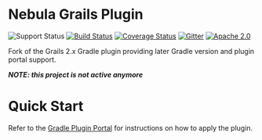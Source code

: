 Nebula Grails Plugin
====================

![Support Status](https://img.shields.io/badge/nebula-inactive-red.svg)
[![Build Status](https://travis-ci.org/nebula-plugins/nebula-grails-plugin.svg?branch=master)](https://travis-ci.org/nebula-plugins/nebula-grails-plugin)
[![Coverage Status](https://coveralls.io/repos/nebula-plugins/nebula-grails-plugin/badge.svg?branch=master&service=github)](https://coveralls.io/github/nebula-plugins/nebula-grails-plugin?branch=master)
[![Gitter](https://badges.gitter.im/Join%20Chat.svg)](https://gitter.im/nebula-plugins/nebula-grails-plugin?utm_source=badgeutm_medium=badgeutm_campaign=pr-badge)
[![Apache 2.0](https://img.shields.io/github/license/nebula-plugins/gradle-metrics-plugin.svg)](http://www.apache.org/licenses/LICENSE-2.0)

Fork of the Grails 2.x Gradle plugin providing later Gradle version and plugin portal support.

***NOTE: this project is not active anymore***

# Quick Start

Refer to the [Gradle Plugin Portal](https://plugins.gradle.org/plugin/nebula.grails) for instructions on how to apply the plugin.
